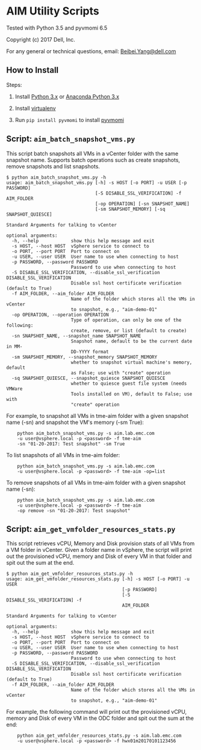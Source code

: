 # AIM Utility Scripts

Tested with Python 3.5 and pyvmomi 6.5

Copyright (c) 2017 Dell, Inc.

For any general or technical questions, email: Beibei.Yang@dell.com

## How to Install 

Steps:

1. Install [Python 3.x](https://www.python.org/downloads/) or [Anaconda Python 3.x](https://www.continuum.io/downloads)

2. Install [virtualenv](https://pypi.python.org/pypi/virtualenv)

3. Run `pip install pyvmomi` to install [pyvmomi](https://github.com/vmware/pyvmomi)


## Script: ```aim_batch_snapshot_vms.py```

This script batch snapshots all VMs in a vCenter folder with the same snapshot
name. Supports batch operations such as create snapshots, remove snapshots and
list snapshots.


```
$ python aim_batch_snapshot_vms.py -h
usage: aim_batch_snapshot_vms.py [-h] -s HOST [-o PORT] -u USER [-p PASSWORD]
                                 [-S DISABLE_SSL_VERIFICATION] -f AIM_FOLDER
                                 [-op OPERATION] [-sn SNAPSHOT_NAME]
                                 [-sm SNAPSHOT_MEMORY] [-sq SNAPSHOT_QUIESCE]

Standard Arguments for talking to vCenter

optional arguments:
  -h, --help            show this help message and exit
  -s HOST, --host HOST  vSphere service to connect to
  -o PORT, --port PORT  Port to connect on
  -u USER, --user USER  User name to use when connecting to host
  -p PASSWORD, --password PASSWORD
                        Password to use when connecting to host
  -S DISABLE_SSL_VERIFICATION, --disable_ssl_verification DISABLE_SSL_VERIFICATION
                        Disable ssl host certificate verification (default to True)
  -f AIM_FOLDER, --aim_folder AIM_FOLDER
                        Name of the folder which stores all the VMs in vCenter
                        to snapshot, e.g., "aim-demo-01"
  -op OPERATION, --operation OPERATION
                        Type of operation, can only be one of the following:
                        create, remove, or list (default to create)
  -sn SNAPSHOT_NAME, --snapshot_name SNAPSHOT_NAME
                        Snapshot name, default to be the current date in MM-
                        DD-YYYY format
  -sm SNAPSHOT_MEMORY, --snapshot_memory SNAPSHOT_MEMORY
                        whether to snapshot virtual machine's memory, default
                        as False; use with "create" operation
  -sq SNAPSHOT_QUIESCE, --snapshot_quiesce SNAPSHOT_QUIESCE
                        whether to quiesce guest file system (needs VMWare
                        Tools installed on VM), default to False; use with
                        "create" operation
```

For example, to snapshot all VMs in tme-aim folder with a given snapshot name
(-sn) and snapshot the VM's memory (-sm True):
```
    python aim_batch_snapshot_vms.py -s aim.lab.emc.com
    -u user@vsphere.local -p <password> -f tme-aim
    -sn "01-20-2017: Test snapshot" -sm True
```

To list snapshots of all VMs in tme-aim folder:
```
    python aim_batch_snapshot_vms.py -s aim.lab.emc.com
    -u user@vsphere.local -p <password> -f tme-aim -op=list
```

To remove snapshots of all VMs in tme-aim folder with a given snapshot name (-sn):
```
    python aim_batch_snapshot_vms.py -s aim.lab.emc.com
    -u user@vsphere.local -p <password> -f tme-aim
    -op remove -sn "01-20-2017: Test snapshot"
```

## Script: ```aim_get_vmfolder_resources_stats.py```

This script retrieves vCPU, Memory and Disk provision stats of all VMs from a
VM folder in vCenter. Given a folder name in vSphere, the script will print out
the provisioned vCPU, memory and Disk of every VM in that folder and spit out
the sum at the end.

```
$ python aim_get_vmfolder_resources_stats.py -h
usage: aim_get_vmfolder_resources_stats.py [-h] -s HOST [-o PORT] -u USER
                                           [-p PASSWORD]
                                           [-S DISABLE_SSL_VERIFICATION] -f
                                           AIM_FOLDER

Standard Arguments for talking to vCenter

optional arguments:
  -h, --help            show this help message and exit
  -s HOST, --host HOST  vSphere service to connect to
  -o PORT, --port PORT  Port to connect on
  -u USER, --user USER  User name to use when connecting to host
  -p PASSWORD, --password PASSWORD
                        Password to use when connecting to host
  -S DISABLE_SSL_VERIFICATION, --disable_ssl_verification DISABLE_SSL_VERIFICATION
                        Disable ssl host certificate verification (default to True)
  -f AIM_FOLDER, --aim_folder AIM_FOLDER
                        Name of the folder which stores all the VMs in vCenter
                        to snapshot, e.g., "aim-demo-01"
```

For example, the following command will print out the provisioned vCPU, memory
and Disk of every VM in the ODC folder and spit out the sum at the end:
```
    python aim_get_vmfolder_resources_stats.py -s aim.lab.emc.com
    -u user@vsphere.local -p <password> -f hwx01m20170101123456
```
